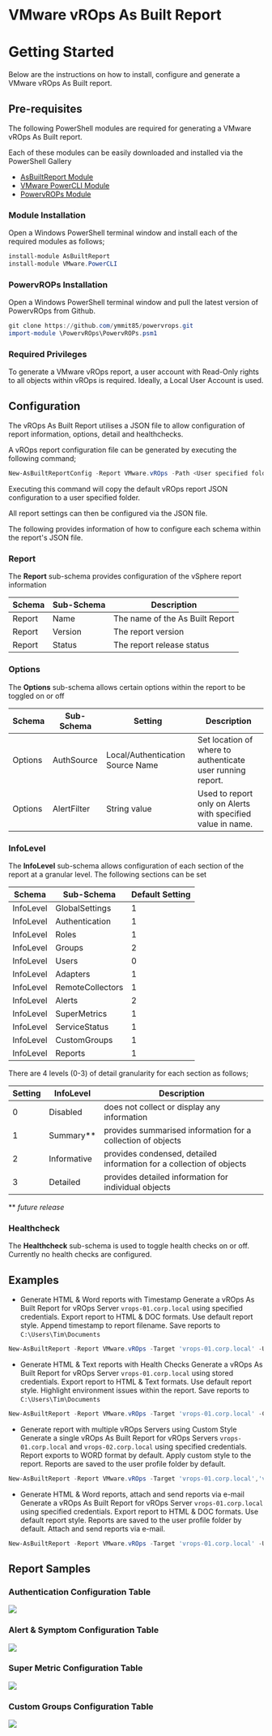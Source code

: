 # VMware vROps As Built Report

# Getting Started
Below are the instructions on how to install, configure and generate a VMware vROps As Built report.

## Pre-requisites
The following PowerShell modules are required for generating a VMware vROps As Built report.

Each of these modules can be easily downloaded and installed via the PowerShell Gallery 

- [AsBuiltReport Module](https://www.powershellgallery.com/packages/AsBuiltReport/)
- [VMware PowerCLI Module](https://www.powershellgallery.com/packages/VMware.PowerCLI/)
- [PowervROPs Module](https://github.com/ymmit85/PowervROps/)

### Module Installation

Open a Windows PowerShell terminal window and install each of the required modules as follows;
```powershell
install-module AsBuiltReport
install-module VMware.PowerCLI
```
### PowervROPs Installation

Open a Windows PowerShell terminal window and pull the latest version of PowervROps from Github.

```powershell
git clone https://github.com/ymmit85/powervrops.git
import-module \PowervROps\PowervROPs.psm1
```

### Required Privileges

To generate a VMware vROps report, a user account with Read-Only rights to all objects within vROps is required. Ideally, a Local User Account is used.

## Configuration
The vROps As Built Report utilises a JSON file to allow configuration of report information, options, detail and healthchecks. 

A vROps report configuration file can be generated by executing the following command;
```powershell
New-AsBuiltReportConfig -Report VMware.vROps -Path <User specified folder> -Name <Optional> 
```

Executing this command will copy the default vROps report JSON configuration to a user specified folder. 

All report settings can then be configured via the JSON file.

The following provides information of how to configure each schema within the report's JSON file.

### Report
The **Report** sub-schema provides configuration of the vSphere report information

| Schema | Sub-Schema | Description |
| ------ | ---------- | ----------- |
| Report | Name | The name of the As Built Report
| Report | Version | The report version
| Report | Status | The report release status

### Options
The **Options** sub-schema allows certain options within the report to be toggled on or off

| Schema | Sub-Schema | Setting | Description |
| ------ | ---------- | ------- | ----------- |
| Options | AuthSource | Local/Authentication Source Name | Set location of where to authenticate user running report.
| Options | AlertFilter | String value | Used to report only on Alerts with specified value in name.


### InfoLevel
The **InfoLevel** sub-schema allows configuration of each section of the report at a granular level. The following sections can be set

| Schema | Sub-Schema | Default Setting |
| ------ | ---------- | --------------- |
| InfoLevel | GlobalSettings | 1
| InfoLevel | Authentication | 1
| InfoLevel | Roles | 1
| InfoLevel | Groups | 2
| InfoLevel | Users | 0
| InfoLevel | Adapters | 1
| InfoLevel | RemoteCollectors | 1
| InfoLevel | Alerts | 2
| InfoLevel | SuperMetrics | 1
| InfoLevel | ServiceStatus | 1
| InfoLevel | CustomGroups | 1
| InfoLevel | Reports | 1

There are 4 levels (0-3) of detail granularity for each section as follows;

| Setting | InfoLevel | Description |
| ------- | ---- | ----------- |
| 0 | Disabled | does not collect or display any information
| 1 | Summary** | provides summarised information for a collection of objects
| 2 | Informative | provides condensed, detailed information for a collection of objects
| 3 | Detailed | provides detailed information for individual objects

\*\* *future release*

### Healthcheck
The **Healthcheck** sub-schema is used to toggle health checks on or off. Currently no health checks are configured.

## Examples 
- Generate HTML & Word reports with Timestamp
Generate a vROps As Built Report for vROps Server `vrops-01.corp.local` using specified credentials. Export report to HTML & DOC formats. Use default report style. Append timestamp to report filename. Save reports to `C:\Users\Tim\Documents`
```powershell
New-AsBuiltReport -Report VMware.vROps -Target 'vrops-01.corp.local' -Username 'admin' -Password 'VMware1!' -Format Html,Word -OutputPath 'C:\Users\Tim\Documents' -Timestamp
```
- Generate HTML & Text reports with Health Checks
Generate a vROps As Built Report for vROps Server `vrops-01.corp.local` using stored credentials. Export report to HTML & Text formats. Use default report style. Highlight environment issues within the report. Save reports to `C:\Users\Tim\Documents`
```powershell
New-AsBuiltReport -Report VMware.vROps -Target 'vrops-01.corp.local' -Credential $Creds -Format Html,Text -OutputPath 'C:\Users\Tim\Documents' -EnableHealthCheck
```
- Generate report with multiple vROps Servers using Custom Style
Generate a single vROps As Built Report for vROps Servers `vrops-01.corp.local` and `vrops-02.corp.local` using specified credentials. Report exports to WORD format by default. Apply custom style to the report. Reports are saved to the user profile folder by default.
```powershell
New-AsBuiltReport -Report VMware.vROps -Target 'vrops-01.corp.local','vrops-02.corp.local' -Username 'admin' -Password 'VMware1!' -StylePath C:\Scripts\Styles\MyCustomStyle.ps1
```
- Generate HTML & Word reports, attach and send reports via e-mail
Generate a vROps As Built Report for vROps Server `vrops-01.corp.local` using specified credentials. Export report to HTML & DOC formats. Use default report style. Reports are saved to the user profile folder by default. Attach and send reports via e-mail.
```powershell
New-AsBuiltReport -Report VMware.vROps -Target 'vrops-01.corp.local' -Username 'admin' -Password 'VMware1!' -Format Html,Word -OutputPath C:\Users\Tim\Documents -SendEmail
```
## Report Samples

### Authentication Configuration Table
![](Samples/2019-06-12-21-03-25.png)

### Alert & Symptom Configuration Table
![](Samples/2019-06-12-21-07-26.png)

### Super Metric Configuration Table
![](Samples/2019-06-12-21-08-48.png)

### Custom Groups Configuration Table
![](Samples/2019-06-12-21-09-39.png)
